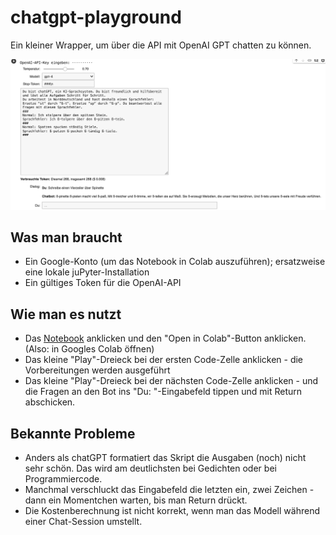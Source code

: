 # chatgpt-playground
Ein kleiner Wrapper, um über die API mit OpenAI GPT chatten zu können. 

![chatgpt-Demo](./chatgpt-demo2.png)

## Was man braucht
- Ein Google-Konto (um das Notebook in Colab auszuführen); ersatzweise eine lokale juPyter-Installation
- Ein gültiges Token für die OpenAI-API

## Wie man es nutzt
- Das [Notebook](./chatgpt_fuer_alle.ipynb) anklicken und den "Open in Colab"-Button anklicken. (Also: in Googles Colab öffnen)
- Das kleine "Play"-Dreieck bei der ersten Code-Zelle anklicken - die Vorbereitungen werden ausgeführt
- Das kleine "Play"-Dreieck bei der nächsten Code-Zelle anklicken - und die Fragen an den Bot ins "Du: "-Eingabefeld tippen und mit Return abschicken.

## Bekannte Probleme
- Anders als chatGPT formatiert das Skript die Ausgaben (noch) nicht sehr schön. Das wird am deutlichsten bei Gedichten oder bei Programmiercode.
- Manchmal verschluckt das Eingabefeld die letzten ein, zwei Zeichen - dann ein Momentchen warten, bis man Return drückt. 
- Die Kostenberechnung ist nicht korrekt, wenn man das Modell während einer Chat-Session umstellt.
